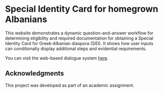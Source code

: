 # Special Identity Card for homegrown Albanians

This website demonstrates a dynamic question-and-answer workflow for determining eligibility and required documentation for obtaining a Special Identity Card for Greek-Albanian diaspora (SID). It shows how user inputs can conditionally display additional steps and evidential requirements.

You can visit the web-based dialogue system [here]([https://kostasfr.github.io/egov-ex_SID/]).

## Acknowledgments

This project was developed as part of an academic assignment.
